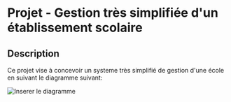 # Projet - Gestion très simplifiée d'un établissement scolaire


## Description
Ce projet vise à concevoir un systeme très simplifié de gestion d'une école en suivant le diagramme suivant:

![Inserer le diagramme](https://github.com/arielDirema/Systeme-Simple-de-gestion-d-cole/imgs/Diagramme.JPG)
